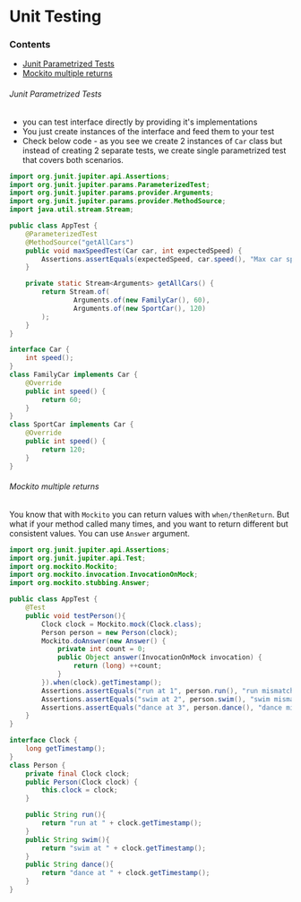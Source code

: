 # Unit Testing

### Contents
* [Junit Parametrized Tests](#junit-parametrized-tests)
* [Mockito multiple returns](#mockito-multiple-returns)


###### Junit Parametrized Tests
* you can test interface directly by providing it's implementations
* You just create instances of the interface and feed them to your test
* Check below code - as you see we create 2 instances of `Car` class but instead of creating 2 separate tests, we create single parametrized test that covers both scenarios.
```java
import org.junit.jupiter.api.Assertions;
import org.junit.jupiter.params.ParameterizedTest;
import org.junit.jupiter.params.provider.Arguments;
import org.junit.jupiter.params.provider.MethodSource;
import java.util.stream.Stream;

public class AppTest {
    @ParameterizedTest
    @MethodSource("getAllCars")
    public void maxSpeedTest(Car car, int expectedSpeed) {
        Assertions.assertEquals(expectedSpeed, car.speed(), "Max car speed should be: "+expectedSpeed);
    }

    private static Stream<Arguments> getAllCars() {
        return Stream.of(
                Arguments.of(new FamilyCar(), 60),
                Arguments.of(new SportCar(), 120)
        );
    }
}

interface Car {
    int speed();
}
class FamilyCar implements Car {
    @Override
    public int speed() {
        return 60;
    }
}
class SportCar implements Car {
    @Override
    public int speed() {
        return 120;
    }
}
```

###### Mockito multiple returns
You know that with `Mockito` you can return values with `when/thenReturn`. But what if your method called many times, and you want to return different but consistent values. You can use `Answer` argument.
```java
import org.junit.jupiter.api.Assertions;
import org.junit.jupiter.api.Test;
import org.mockito.Mockito;
import org.mockito.invocation.InvocationOnMock;
import org.mockito.stubbing.Answer;

public class AppTest {
    @Test
    public void testPerson(){
        Clock clock = Mockito.mock(Clock.class);
        Person person = new Person(clock);
        Mockito.doAnswer(new Answer() {
            private int count = 0;
            public Object answer(InvocationOnMock invocation) {
                return (long) ++count;
            }
        }).when(clock).getTimestamp();
        Assertions.assertEquals("run at 1", person.run(), "run mismatch");
        Assertions.assertEquals("swim at 2", person.swim(), "swim mismatch");
        Assertions.assertEquals("dance at 3", person.dance(), "dance mismatch");
    }
}

interface Clock {
    long getTimestamp();
}
class Person {
    private final Clock clock;
    public Person(Clock clock) {
        this.clock = clock;
    }

    public String run(){
        return "run at " + clock.getTimestamp();
    }
    public String swim(){
        return "swim at " + clock.getTimestamp();
    }
    public String dance(){
        return "dance at " + clock.getTimestamp();
    }
}
```